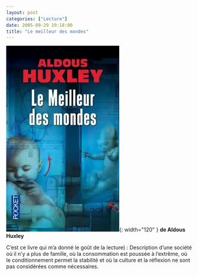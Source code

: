 ```yaml
---
layout: post
categories: ["Lecture"]
date: 2005-09-29 19:18:00
title: "Le meilleur des mondes"
---
```


![couverture](/assets/images/couv_lecture/meilleur_mondes.webp){: width="120" } **de Aldous Huxley**

C’est ce livre qui m’a donné le
goût de la lecture) : Description d’une société où il n’y a plus
de famille, où la consommation est poussée à l’extrême, où le
conditionnement permet la stabilité et où la culture et la réflexion
ne sont pas considérées comme nécessaires.

